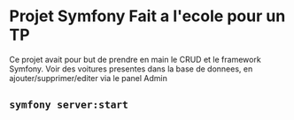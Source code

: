 # Projet Symfony Fait a l'ecole pour un TP

Ce projet avait pour but de prendre en main le CRUD et le framework Symfony. Voir des voitures presentes dans la base de donnees, en ajouter/supprimer/editer via le panel Admin

## `symfony server:start`
